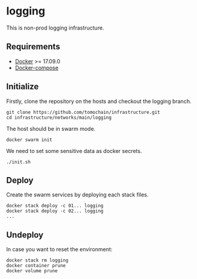 # logging

This is non-prod logging infrastructure.

## Requirements

- [Docker](https://docs.docker.com/install/) >= 17.09.0
- [Docker-compose](https://docs.docker.com/compose/install/)

## Initialize

Firstly, clone the repository on the hosts and checkout the logging branch.

```
git clone https://github.com/tomochain/infrastructure.git
cd infrastructure/networks/main/logging
```

The host should be in swarm mode.

```
docker swarm init
```

We need to set some sensitive data as docker secrets.

```
./init.sh
```

## Deploy

Create the swarm services by deploying each stack files.

```
docker stack deploy -c 01... logging
docker stack deploy -c 02... logging
...
```

## Undeploy

In case you want to reset the environment:

```
docker stack rm logging
docker container prune
docker volume prune
```
